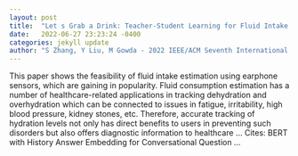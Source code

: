 ```yaml
---
layout: post
title:  "Let s Grab a Drink: Teacher-Student Learning for Fluid Intake Monitoring using Smart Earphones"
date:   2022-06-27 23:23:24 -0400
categories: jekyll update
author: "S Zhang, Y Liu, M Gowda - 2022 IEEE/ACM Seventh International Conference on …, 2022"
---
```

This paper shows the feasibility of fluid intake estimation using earphone sensors, which are gaining in popularity. Fluid consumption estimation has a number of healthcare-related applications in tracking dehydration and overhydration which can be connected to issues in fatigue, irritability, high blood pressure, kidney stones, etc. Therefore, accurate tracking of hydration levels not only has direct benefits to users in preventing such disorders but also offers diagnostic information to healthcare …
Cites: ‪BERT with History Answer Embedding for Conversational Question …‬  